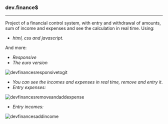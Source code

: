 ### dev.finance$
***
Project of a financial control system, with entry and withdrawal of amounts, sum of income and expenses and see the calculation in real time.
Using:
- _html, css and javascript_.

And more:
- _Responsive_
- _The euro version_

![devfinancesresponsivetogit](https://user-images.githubusercontent.com/72226543/110626193-553ceb80-8198-11eb-9819-d62427442dd0.gif)

- _You can see the incomes and expenses in real time, remove and entry it_.
- _Entry expenses:_

![devfinancesremoveandaddexpense](https://user-images.githubusercontent.com/72226543/110626484-ab119380-8198-11eb-80b3-23eed7c4515f.gif)

- _Entry incomes:_

![devfinancesaddincome](https://user-images.githubusercontent.com/72226543/110626603-d98f6e80-8198-11eb-9e04-13c7a8ba07a8.gif)



